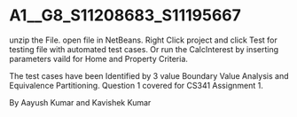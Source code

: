 # A1__G8_S11208683_S11195667
unzip the File.
open file in NetBeans.
Right Click project and click Test for testing file with automated test cases.
Or run the CalcInterest by inserting parameters vaild for Home and Property Criteria.

The test cases have been Identified by 3 value Boundary Value Analysis and Equivalence Partitioning.
Question 1 covered for CS341 Assignment 1.

By Aayush Kumar and Kavishek Kumar
